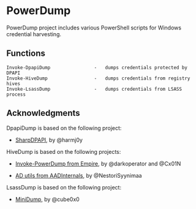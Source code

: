 # PowerDump

PowerDump project includes various PowerShell scripts for Windows credential harvesting.


## Functions

```
Invoke-DpapiDump                -   dumps credentials protected by DPAPI
Invoke-HiveDump                 -   dumps credentials from registry hives
Invoke-LsassDump                -   dumps credentials from LSASS process
```


## Acknowledgments

DpapiDump is based on the following project:

  * [SharpDPAPI](https://github.com/GhostPack/SharpDPAPI), by @harmj0y

HiveDump is based on the following projects:

  * [Invoke-PowerDump from Empire](https://github.com/EmpireProject/Empire/blob/master/data/module_source/credentials/Invoke-PowerDump.ps1), by @darkoperator and @Cx01N

  * [AD utils from AADInternals](https://github.com/Gerenios/AADInternals/blob/master/AD_utils.ps1), by @NestoriSyynimaa

LsassDump is based on the following project:

  * [MiniDump](https://github.com/cube0x0/MiniDump), by @cube0x0